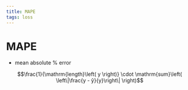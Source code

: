 ```yaml
---
title: MAPE
tags: loss
---
```


# MAPE
- mean absolute % error

$$\frac{1}{\mathrm{length}\left( y \right)} \cdot \mathrm{sum}\left( \left\|\frac{y - ŷ}{y}\right\| \right)$$




























































